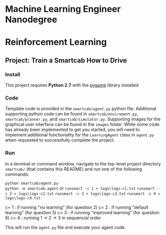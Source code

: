 # Machine Learning Engineer Nanodegree
# Reinforcement Learning
## Project: Train a Smartcab How to Drive

### Install

This project requires **Python 2.7** with the [pygame](https://www.pygame.org/wiki/GettingStarted
) library installed

### Code

Template code is provided in the `smartcab/agent.py` python file. Additional supporting python code can be found in `smartcab/enviroment.py`, `smartcab/planner.py`, and `smartcab/simulator.py`. Supporting images for the graphical user interface can be found in the `images` folder. While some code has already been implemented to get you started, you will need to implement additional functionality for the `LearningAgent` class in `agent.py` when requested to successfully complete the project. 

### Run

In a terminal or command window, navigate to the top-level project directory `smartcab/` (that contains this README) and run one of the following commands:

```python smartcab/agent.py```  
```python -m smartcab.agent```
or
```runsmart -c 1 > logs\logs-c1.txt```
```runsmart -c 2 > logs\logs-c2.txt```
```runsmart -c 3 > logs\logs-c3.txt```
```runsmart -c 9 > logs\logs-c9.txt```

c= 1 : if running "no learning"  (for question 2)
c= 2 : if running "default learning"  (for question 5)
c= 3 : if running "improved learning" (for question 6)
c= 4 : running 1 -> 2 -> 3 in sequencial order

This will run the `agent.py` file and execute your agent code.
